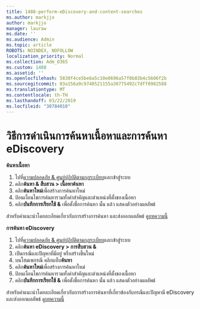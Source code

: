 ```yaml
---
title: 1488-perform-eDiscovery-and-content-searches
ms.author: markjjo
author: markjjo
manager: lauraw
ms.date: ''
ms.audience: Admin
ms.topic: article
ROBOTS: NOINDEX, NOFOLLOW
localization_priority: Normal
ms.collection: Adm_O365
ms.custom: 1488
ms.assetid: ''
ms.openlocfilehash: 5830f4ce5be6a5c10e0696a57f0b83b4c5606f2b
ms.sourcegitcommit: 03a156a9c9740521155a30775492c7dff0982588
ms.translationtype: MT
ms.contentlocale: th-TH
ms.lasthandoff: 03/22/2019
ms.locfileid: "30784010"
---
```

# <a name="how-to-perform-content-searches-and-ediscovery-searches"></a>วิธีการดำเนินการค้นหาเนื้อหาและการค้นหา eDiscovery

**ค้นหาเนื้อหา**

1. ไปที่[ความปลอดภัย & ศูนย์ปฏิบัติตามกฎระเบียบ](https://protection.office.com)และเข้าสู่ระบบ
2. คลิก**ค้นหา & สืบสวน > เนื้อหาค้นหา**
3. คลิก**ค้นหาใหม่**เพื่อสร้างการค้นหาใหม่
4. ป้อนเงื่อนไขการค้นหารวมทั้งคำสำคัญและตำแหน่งที่ตั้งของเนื้อหา  
5. คลิก**บันทึกการเรียกใช้ &** เพื่อตั้งชื่อการค้นหา นั้น แล้ว แสดงตัวอย่างผลลัพธ์ 
 
สำหรับคำแนะนำโดยละเอียดเกี่ยวกับการสร้างการค้นหา และส่งออกผลลัพธ์ ดู[บทความนี้](https://docs.microsoft.com/office365/securitycompliance/content-search)

**การค้นหา eDiscovery**

1. ไปที่[ความปลอดภัย & ศูนย์ปฏิบัติตามกฎระเบียบ](https://protection.office.com)และเข้าสู่ระบบ
2. คลิก**ค้นหา eDiscovery > การสืบสวน &**
3. เปิดกรณีและปัญหาที่มีอยู่ หรือสร้างขึ้นใหม่
4. บนโฮมเพกรณี คลิกแท็บ**ค้นหา**  
5. คลิก**ค้นหาใหม่**เพื่อสร้างการค้นหาใหม่
6. ป้อนเงื่อนไขการค้นหารวมทั้งคำสำคัญและตำแหน่งที่ตั้งของเนื้อหา  
7. คลิก**บันทึกการเรียกใช้ &** เพื่อตั้งชื่อการค้นหา นั้น แล้ว แสดงตัวอย่างผลลัพธ์

สำหรับคำแนะนำโดยละเอียดเกี่ยวกับการสร้างการค้นหาที่เกี่ยวข้องกับกรณีและปัญหามี eDiscovery และส่งออกผลลัพธ์ ดู[บทความนี้](https://docs.microsoft.com/office365/securitycompliance/ediscovery-cases)